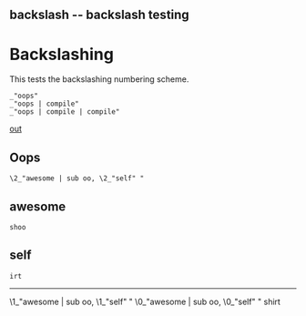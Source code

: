backslash -- backslash testing
---
# Backslashing

This tests the backslashing numbering scheme. 

    _"oops"
    _"oops | compile"
    _"oops | compile | compile"

[out](# "save:")

## Oops

    \2_"awesome | sub oo, \2_"self" "

## awesome

    shoo

## self

    irt

---
\1_"awesome | sub oo, \1_"self" "
\0_"awesome | sub oo, \0_"self" "
shirt
